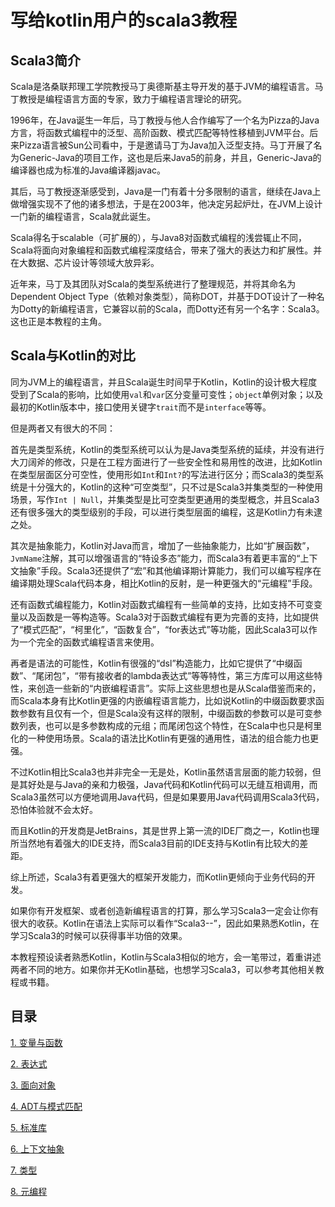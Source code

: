 # 写给kotlin用户的scala3教程

## Scala3简介

Scala是洛桑联邦理工学院教授马丁奥德斯基主导开发的基于JVM的编程语言。马丁教授是编程语言方面的专家，致力于编程语言理论的研究。

1996年，在Java诞生一年后，马丁教授与他人合作编写了一个名为Pizza的Java方言，将函数式编程中的泛型、高阶函数、模式匹配等特性移植到JVM平台。后来Pizza语言被Sun公司看中，于是邀请马丁为Java加入泛型支持。马丁开展了名为Generic-Java的项目工作，这也是后来Java5的前身，并且，Generic-Java的编译器也成为标准的Java编译器javac。

其后，马丁教授逐渐感受到，Java是一门有着十分多限制的语言，继续在Java上做增强实现不了他的诸多想法，于是在2003年，他决定另起炉灶，在JVM上设计一门新的编程语言，Scala就此诞生。

Scala得名于scalable（可扩展的），与Java8对函数式编程的浅尝辄止不同，Scala将面向对象编程和函数式编程深度结合，带来了强大的表达力和扩展性。并在大数据、芯片设计等领域大放异彩。

近年来，马丁及其团队对Scala的类型系统进行了整理规范，并将其命名为Dependent Object Type（依赖对象类型），简称DOT，并基于DOT设计了一种名为Dotty的新编程语言，它兼容以前的Scala，而Dotty还有另一个名字：Scala3。这也正是本教程的主角。

## Scala与Kotlin的对比

同为JVM上的编程语言，并且Scala诞生时间早于Kotlin，Kotlin的设计极大程度受到了Scala的影响，比如使用`val`和`var`区分变量可变性；`object`单例对象；以及最初的Kotlin版本中，接口使用关键字`trait`而不是`interface`等等。

但是两者又有很大的不同：

首先是类型系统，Kotlin的类型系统可以认为是Java类型系统的延续，并没有进行大刀阔斧的修改，只是在工程方面进行了一些安全性和易用性的改进，比如Kotlin在类型层面区分可空性，使用形如`Int`和`Int?`的写法进行区分；而Scala3的类型系统是十分强大的，Kotlin的这种“可空类型”，只不过是Scala3并集类型的一种使用场景，写作`Int | Null`，并集类型是比可空类型更通用的类型概念，并且Scala3还有很多强大的类型级别的手段，可以进行类型层面的编程，这是Kotlin力有未逮之处。

其次是抽象能力，Kotlin对Java而言，增加了一些抽象能力，比如“扩展函数”，`JvmName`注解，其可以增强语言的“特设多态”能力，而Scala3有着更丰富的“上下文抽象”手段。Scala3还提供了“宏”和其他编译期计算能力，我们可以编写程序在编译期处理Scala代码本身，相比Kotlin的反射，是一种更强大的“元编程”手段。

还有函数式编程能力，Kotlin对函数式编程有一些简单的支持，比如支持不可变变量以及函数是一等构造等。Scala3对于函数式编程有更为完善的支持，比如提供了“模式匹配”，“柯里化”，“函数复合”，“for表达式”等功能，因此Scala3可以作为一个完全的函数式编程语言来使用。

再者是语法的可能性，Kotlin有很强的“dsl”构造能力，比如它提供了“中缀函数”、“尾闭包”，“带有接收者的lambda表达式”等等特性，第三方库可以用这些特性，来创造一些新的“内嵌编程语言”。实际上这些思想也是从Scala借鉴而来的，而Scala本身有比Kotlin更强的内嵌编程语言能力，比如说Kotlin的中缀函数要求函数参数有且仅有一个，但是Scala没有这样的限制，中缀函数的参数可以是可变参数列表，也可以是多参数构成的元组；而尾闭包这个特性，在Scala中也只是柯里化的一种使用场景。Scala的语法比Kotlin有更强的通用性，语法的组合能力也更强。

不过Kotlin相比Scala3也并非完全一无是处，Kotlin虽然语言层面的能力较弱，但是其好处是与Java的亲和力极强，Java代码和Kotlin代码可以无缝互相调用，而Scala3虽然可以方便地调用Java代码，但是如果要用Java代码调用Scala3代码，恐怕体验就不会太好。

而且Kotlin的开发商是JetBrains，其是世界上第一流的IDE厂商之一，Kotlin也理所当然地有着强大的IDE支持，而Scala3目前的IDE支持与Kotlin有比较大的差距。

综上所述，Scala3有着更强大的框架开发能力，而Kotlin更倾向于业务代码的开发。

如果你有开发框架、或者创造新编程语言的打算，那么学习Scala3一定会让你有很大的收获。Kotlin在语法上实际可以看作“Scala3--”，因此如果熟悉Kotlin，在学习Scala3的时候可以获得事半功倍的效果。

本教程预设读者熟悉Kotlin，Kotlin与Scala3相似的地方，会一笔带过，着重讲述两者不同的地方。如果你并无Kotlin基础，也想学习Scala3，可以参考其他相关教程或书籍。

## 目录

[1. 变量与函数](https://github.com/wz7982/scala3-tutorial-for-kotlin-users/blob/main/%E5%8F%98%E9%87%8F%E4%B8%8E%E5%87%BD%E6%95%B0.md)

[2. 表达式](https://github.com/wz7982/scala3-tutorial-for-kotlin-users/blob/main/%E8%A1%A8%E8%BE%BE%E5%BC%8F.md)

[3. 面向对象](https://github.com/wz7982/scala3-tutorial-for-kotlin-users/blob/main/%E9%9D%A2%E5%90%91%E5%AF%B9%E8%B1%A1.md)

[4. ADT与模式匹配](https://github.com/wz7982/scala3-tutorial-for-kotlin-users/blob/main/ADT%E4%B8%8E%E6%A8%A1%E5%BC%8F%E5%8C%B9%E9%85%8D.md)

[5. 标准库](https://github.com/wz7982/scala3-tutorial-for-kotlin-users/blob/main/%E6%A0%87%E5%87%86%E5%BA%93.md)

[6. 上下文抽象](https://github.com/wz7982/scala3-tutorial-for-kotlin-users/blob/main/%E4%B8%8A%E4%B8%8B%E6%96%87%E6%8A%BD%E8%B1%A1.md)

[7. 类型](https://github.com/wz7982/scala3-tutorial-for-kotlin-users/blob/main/%E7%B1%BB%E5%9E%8B.md)

[8. 元编程](https://github.com/wz7982/scala3-tutorial-for-kotlin-users/blob/main/%E5%85%83%E7%BC%96%E7%A8%8B.md)